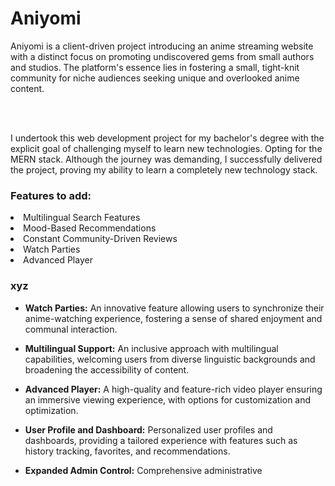 # Aniyomi


Aniyomi is a client-driven project introducing an anime streaming website with a distinct focus on promoting undiscovered gems from small authors and studios. The platform's essence lies in fostering a small, tight-knit community for niche audiences seeking unique and overlooked anime content.

<br></br>

I undertook this web development project for my bachelor's degree with the explicit goal of challenging myself to learn new technologies. Opting for the MERN stack. Although the journey was demanding, I successfully delivered the project, proving my ability to learn a completely new technology stack.

### Features to add:

<li>Multilingual Search Features</li>
<li>Mood-Based Recommendations</li>
<li>Constant Community-Driven Reviews</li>
<li>Watch Parties</li>
<li>Advanced Player</li>

### xyz

- **Watch Parties:**
  An innovative feature allowing users to synchronize their anime-watching experience, fostering a sense of shared enjoyment and communal interaction.

- **Multilingual Support:**
  An inclusive approach with multilingual capabilities, welcoming users from diverse linguistic backgrounds and broadening the accessibility of content.

- **Advanced Player:**
  A high-quality and feature-rich video player ensuring an immersive viewing experience, with options for customization and optimization.

- **User Profile and Dashboard:**
  Personalized user profiles and dashboards, providing a tailored experience with features such as history tracking, favorites, and recommendations.

- **Expanded Admin Control:**
  Comprehensive administrative

